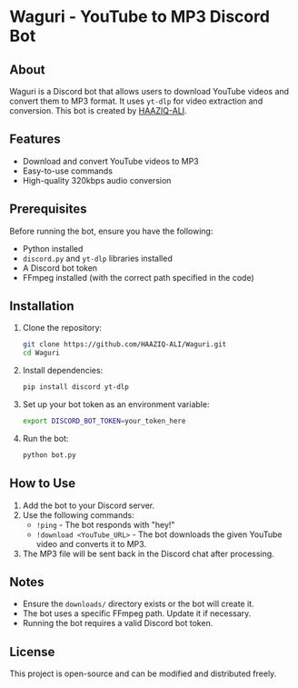 

# Waguri - YouTube to MP3 Discord Bot

## About
Waguri is a Discord bot that allows users to download YouTube videos and convert them to MP3 format. It uses `yt-dlp` for video extraction and conversion. This bot is created by [HAAZIQ-ALI](https://github.com/HAAZIQ-ALI).

## Features
- Download and convert YouTube videos to MP3
- Easy-to-use commands
- High-quality 320kbps audio conversion

## Prerequisites
Before running the bot, ensure you have the following:
- Python installed
- `discord.py` and `yt-dlp` libraries installed
- A Discord bot token
- FFmpeg installed (with the correct path specified in the code)

## Installation
1. Clone the repository:
   ```sh
   git clone https://github.com/HAAZIQ-ALI/Waguri.git
   cd Waguri
   ```
2. Install dependencies:
   ```sh
   pip install discord yt-dlp
   ```
3. Set up your bot token as an environment variable:
   ```sh
   export DISCORD_BOT_TOKEN=your_token_here
   ```
4. Run the bot:
   ```sh
   python bot.py
   ```

## How to Use
1. Add the bot to your Discord server.
2. Use the following commands:
   - `!ping` - The bot responds with "hey!"
   - `!download <YouTube_URL>` - The bot downloads the given YouTube video and converts it to MP3.
3. The MP3 file will be sent back in the Discord chat after processing.

## Notes
- Ensure the `downloads/` directory exists or the bot will create it.
- The bot uses a specific FFmpeg path. Update it if necessary.
- Running the bot requires a valid Discord bot token.

## License
This project is open-source and can be modified and distributed freely.





